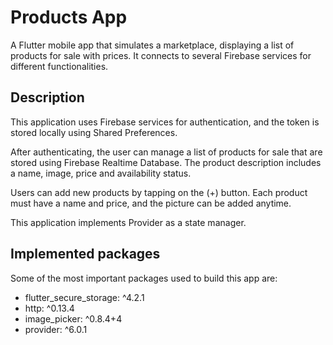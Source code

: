 # Products App

A Flutter mobile app that simulates a marketplace, displaying a list of products for sale with prices. It connects to several Firebase services for different functionalities.

## Description

This application uses Firebase services for authentication, and the token is stored locally using Shared Preferences.

After authenticating, the user can manage a list of products for sale that are stored using Firebase Realtime Database. The product description includes a name, image, price and availability status.

Users can add new products by tapping on the (+) button. Each product must have a name and price, and the picture can be added anytime.

This application implements Provider as a state manager.

## Implemented packages

Some of the most important packages used to build this app are:

 - flutter_secure_storage: ^4.2.1
 - http: ^0.13.4
 - image_picker: ^0.8.4+4
 - provider: ^6.0.1
